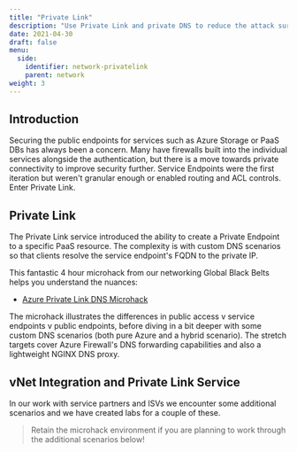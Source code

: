 ```yaml
---
title: "Private Link"
description: "Use Private Link and private DNS to reduce the attack surface on your PaaS public endpoints. Also touches on Private Link Service and vNet Integration."
date: 2021-04-30
draft: false
menu:
  side:
    identifier: network-privatelink
    parent: network
weight: 3
---
```


## Introduction

Securing the public endpoints for services such as Azure Storage or PaaS DBs has always been a concern. Many have firewalls built into the individual services alongside the authentication, but there is a move towards private connectivity to improve security further. Service Endpoints were the first iteration but weren't granular enough or enabled routing and ACL controls. Enter Private Link.

## Private Link

The Private Link service introduced the ability to create a Private Endpoint to a specific PaaS resource. The complexity is with custom DNS scenarios so that clients resolve the service endpoint's FQDN to the private IP.

This fantastic 4 hour microhack from our networking Global Black Belts helps you understand the nuances:

* [Azure Private Link DNS Microhack](https://github.com/adstuart/azure-privatelink-dns-microhack)

The microhack illustrates the differences in public access v service endpoints v public endpoints, before diving in a bit deeper with some custom DNS scenarios (both pure Azure and a hybrid scenario). The stretch targets cover Azure Firewall's DNS forwarding capabilities and also a lightweight NGINX DNS proxy.

## vNet Integration and Private Link Service

In our work with service partners and ISVs we encounter some additional scenarios and we have created labs for a couple of these.

> Retain the microhack environment if you are planning to work through the additional scenarios below!
